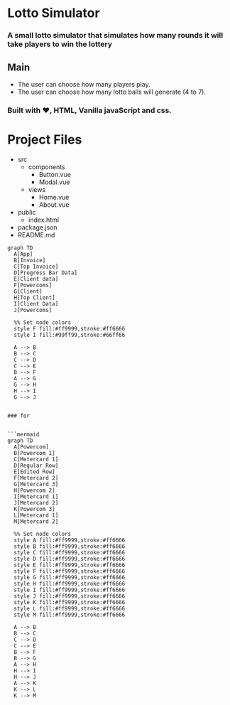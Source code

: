 # Lotto Simulator

### A small lotto simulator that simulates how many rounds it will take players to win the lottery 

## Main 

- The user can choose how many players play.
- The user can choose how many lotto balls will generate (4 to 7).

### Built with ❤️, HTML, Vanilla javaScript and css. 

# Project Files

- src
  - components
    - Button.vue
    - Modal.vue
  - views
    - Home.vue
    - About.vue
- public
  - index.html
- package.json
- README.md

```mermaid
graph TD
  A[App]
  B[Invoice]
  C[Top Invoice]
  D[Progress Bar Data]
  E[Client data]
  F[Powercoms]
  G[Client]
  H[Top Client]
  I[Client Data]
  J[Powercoms]

  %% Set node colors
  style F fill:#ff9999,stroke:#ff6666
  style I fill:#99ff99,stroke:#66ff66

  A --> B
  B --> C
  C --> D
  C --> E
  B --> F
  A --> G
  G --> H
  H --> I
  G --> J


### for 


```mermaid
graph TD
  A[Powercom]
  B[Powercom 1]
  C[Metercard 1]
  D[Regular Row]
  E[Edited Row]
  F[Metercard 2]
  G[Metercard 3]
  H[Powercom 2]
  I[Metercard 1]
  J[Metercard 2]
  K[Powercom 3]
  L[Metercard 1]
  M[Metercard 2]

  %% Set node colors
  style A fill:#ff9999,stroke:#ff6666
  style B fill:#ff9999,stroke:#ff6666
  style C fill:#ff9999,stroke:#ff6666
  style D fill:#ff9999,stroke:#ff6666
  style E fill:#ff9999,stroke:#ff6666
  style F fill:#ff9999,stroke:#ff6666
  style G fill:#ff9999,stroke:#ff6666
  style H fill:#ff9999,stroke:#ff6666
  style I fill:#ff9999,stroke:#ff6666
  style J fill:#ff9999,stroke:#ff6666
  style K fill:#ff9999,stroke:#ff6666
  style L fill:#ff9999,stroke:#ff6666
  style M fill:#ff9999,stroke:#ff6666

  A --> B
  B --> C
  C --> D
  C --> E
  B --> F
  B --> G
  A --> H
  H --> I
  H --> J
  A --> K
  K --> L
  K --> M




